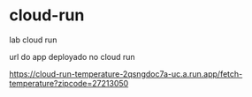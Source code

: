 # cloud-run
lab cloud run

url do app deployado no cloud run 

https://cloud-run-temperature-2qsngdoc7a-uc.a.run.app/fetch-temperature?zipcode=27213050

